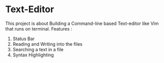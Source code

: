 # Text-Editor
This project is about Building a Command-line based Text-editor like Vim that runs on terminal.
Features :
1. Status Bar
2. Reading and Writing into the files
3. Searching a text in a file
4. Syntax Highlighting
